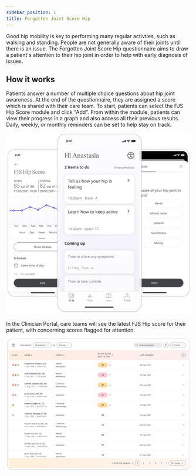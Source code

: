 ```yaml
---
sidebar_position: 1
title: Forgotten Joint Score Hip
---
```


Good hip mobility is key to performing many regular activties, such as walking and standing. People are not generally aware of their joints until there is an issue. The Forgotten Joint Score Hip questionnaire aims to draw a patient's attention to their hip joint in order to help with early diagnosis of issues.

## How it works

Patients answer a number of multiple choice questions about hip joint awareness. At the end of the questionnaire, they are assigned a score which is shared with their care team. To start, patients can select the FJS Hip Score module and click "Add". From within the module, patients can view their progress in a graph and also access all their previous results. Daily, weekly, or monthly reminders can be set to help stay on track.

![Forgotten Joint Score Hip in the Huma App ](./assets/fjs-hip.png)

In the Clinician Portal, care teams will see the latest FJS Hip score for their patient, with concerning scores flagged for attention.

![Clinician view of Forgotten Joint Score Hip](./assets/cp-patient-list-fjs-hip.png)
